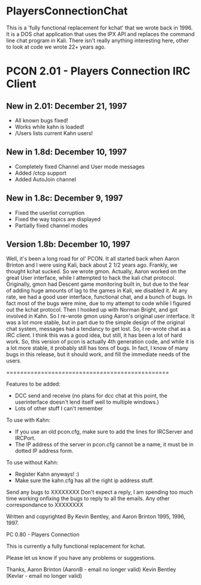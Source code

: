 # PlayersConnectionChat
This is a 'fully functional replacement for kchat' that we wrote back in 1996. It is a DOS chat application that uses the IPX API and replaces the command line chat program in Kali. There isn't really anything interesting here, other to look at code we wrote 22+ years ago.



# PCON 2.01 - Players Connection IRC Client

## New in 2.01: December 21, 1997
* All known bugs fixed!
* Works while kahn is loaded!
* \/Users lists current Kahn users!



## New in 1.8d: December 10, 1997
* Completely fixed Channel and User mode messages
* Added /ctcp support
* Added AutoJoin channel

## New in 1.8c: December 9, 1997
* Fixed the userlist corruption
* Fixed the way topics are displayed
* Partially fixed channel modes

## Version 1.8b: December 10, 1997

Well, it's been a long road for ol' PCON. It all started back
when Aaron Brinton and I were using Kali, back about 2 1/2 
years ago. Frankly, we thought kchat sucked. So we wrote gmon.
Actually, Aaron worked on the great User interface, while I 
attempted to hack the kali chat protocol.
Originally, gmon had Descent game monitoring built in, but
due to the fear of adding huge amounts of lag to the games in
Kali, we disabled it. At any rate, we had a good user interface,
functional chat, and a bunch of bugs. In fact most of the bugs
were mine, due to my attempt to code while I figured out the 
kchat protocol. Then I hooked up with Norman Bright, and got 
involved in Kahn. So I re-wrote gmon using Aaron's original
user interface. It was a lot more stable, but in part due to 
the simple design of the original chat system, messages had
a tendancy to get lost. So, I re-wrote chat as a IRC client.
I think this was a good idea, but still, it has been a lot of
hard work. So, this version of pcon is actually 4th generation
code, and while it is a lot more stable, it probably still has
tons of bugs. In fact, I know of many bugs in this release, but 
it should work, and fill the immediate needs of the users.

===============================================

Features to be added:
* DCC send and receive (no plans for dcc chat at this point, 
 the userinterface doesn't lend itself well to multiple windows.)
* Lots of other stuff I can't remember

To use with Kahn:
* If you use an old pcon.cfg, make sure to add the lines for IRCServer 
 and IRCPort.
* The IP address of the server in pcon.cfg cannot be a name, it must
 be in dotted IP address form.

To use without Kahn:
* Register Kahn anyways!  :)
* Make sure the kahn.cfg has all the right ip address stuff.

Send any bugs to XXXXXXXX Don't expect a reply, 
I am spending too much time working onfixing the bugs to reply to all 
the emails. Any other correspondance to XXXXXXXX

Written and copyrighted By Kevin Bentley, and Aaron Brinton 1995, 1996, 1997.


PC 0.80 - Players Connection

This is currently a fully functional replacement for kchat.

Please let us know if you have any problems or suggestions.

Thanks,
Aaron Brinton (AaronB - email no longer valid)
Kevin Bentley (Kevlar - email no longer valid)
